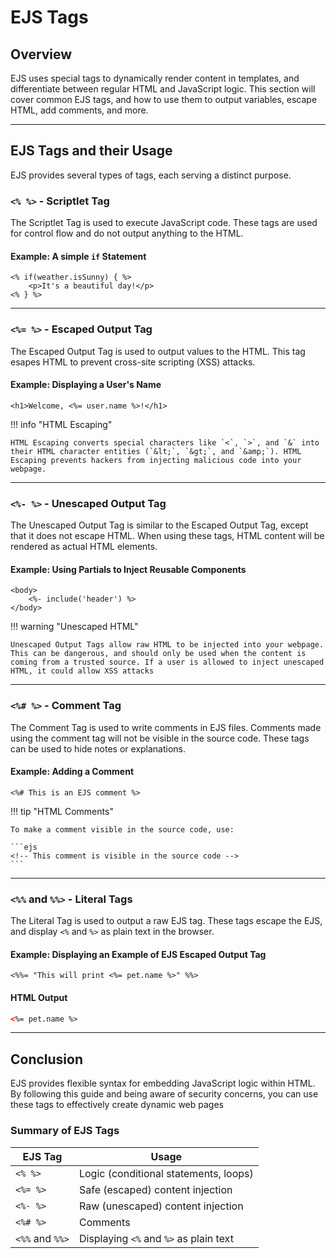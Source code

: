 # EJS Tags

## Overview

EJS uses special tags to dynamically render content in templates, and differentiate between regular HTML and JavaScript logic. This section will cover common EJS tags, and how to use them to output variables, escape HTML, add comments, and more.

---

## EJS Tags and their Usage

EJS provides several types of tags, each serving a distinct purpose.

### `<% %>` - Scriptlet Tag

The Scriptlet Tag is used to execute JavaScript code. These tags are used for control flow and do not output anything to the HTML.

#### Example: A simple `if` Statement

```ejs
<% if(weather.isSunny) { %>
    <p>It's a beautiful day!</p>
<% } %>
```

---

### `<%= %>` - Escaped Output Tag

The Escaped Output Tag is used to output values to the HTML. This tag esapes HTML to prevent cross-site scripting (XSS) attacks.

#### Example: Displaying a User's Name

```ejs
<h1>Welcome, <%= user.name %>!</h1>
```

!!! info "HTML Escaping"

    HTML Escaping converts special characters like `<`, `>`, and `&` into their HTML character entities (`&lt;`, `&gt;`, and `&amp;`). HTML Escaping prevents hackers from injecting malicious code into your webpage.

---

### `<%- %>` - Unescaped Output Tag

The Unescaped Output Tag is similar to the Escaped Output Tag, except that it does not escape HTML. When using these tags, HTML content will be rendered as actual HTML elements.

#### Example: Using Partials to Inject Reusable Components

```ejs
<body>
    <%- include('header') %>
</body>
```

!!! warning "Unescaped HTML"

    Unescaped Output Tags allow raw HTML to be injected into your webpage. This can be dangerous, and should only be used when the content is coming from a trusted source. If a user is allowed to inject unescaped HTML, it could allow XSS attacks

---

### `<%# %>` - Comment Tag

The Comment Tag is used to write comments in EJS files. Comments made using the comment tag will not be visible in the source code. These tags can be used to hide notes or explanations.

#### Example: Adding a Comment

```ejs
<%# This is an EJS comment %>
```

!!! tip "HTML Comments"

    To make a comment visible in the source code, use:

    ```ejs
    <!-- This comment is visible in the source code -->
    ```

---

### `<%%` and `%%>` - Literal Tags

The Literal Tag is used to output a raw EJS tag. These tags escape the EJS, and display `<%` and `%>` as plain text in the browser.

#### Example: Displaying an Example of EJS Escaped Output Tag

```ejs
<%%= "This will print <%= pet.name %>" %%>
```

#### HTML Output
```html
<%= pet.name %>
```

---

## Conclusion

EJS provides flexible syntax for embedding JavaScript logic within HTML. By following this guide and being aware of security concerns, you can use these tags to effectively create dynamic web pages

### Summary of EJS Tags

| EJS Tag         | Usage                                  |
| --------------- | -------------------------------------- |
| `<% %>`         | Logic (conditional statements, loops)  |
| `<%= %>`        | Safe (escaped) content injection       |
| `<%- %>`        | Raw (unescaped) content injection      |
| `<%# %>`        | Comments                               |
| `<%%` and `%%>` | Displaying `<%` and `%>` as plain text |